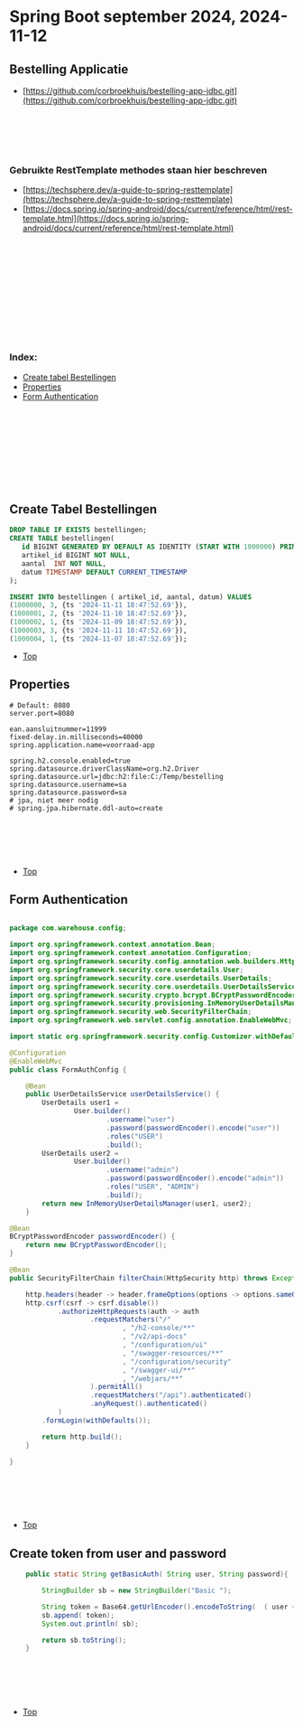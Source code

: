 # Spring Boot september 2024, 2024-11-12

## Bestelling Applicatie
* [https://github.com/corbroekhuis/bestelling-app-jdbc.git](https://github.com/corbroekhuis/bestelling-app-jdbc.git)


<br/><br/>
<br/><br/>

### Gebruikte RestTemplate methodes staan hier beschreven
* [https://techsphere.dev/a-guide-to-spring-resttemplate](https://techsphere.dev/a-guide-to-spring-resttemplate)
* [https://docs.spring.io/spring-android/docs/current/reference/html/rest-template.html](https://docs.spring.io/spring-android/docs/current/reference/html/rest-template.html)
<br/><br/>
<br/><br/>
<br/><br/>
<br/><br/>
<br/><br/>
<br/><br/>

#### <a id="top"></a>
### Index:
* [Create tabel Bestellingen](#bestellingen)
* [Properties](#properties)
* [Form Authentication](#form-authentication)

<br/><br/>
<br/><br/>
<br/><br/>
<br/><br/>

## <a id="bestellingen"></a>Create Tabel Bestellingen

```SQL
DROP TABLE IF EXISTS bestellingen;
CREATE TABLE bestellingen(
   id BIGINT GENERATED BY DEFAULT AS IDENTITY (START WITH 1000000) PRIMARY KEY,
   artikel_id BIGINT NOT NULL,
   aantal  INT NOT NULL,
   datum TIMESTAMP DEFAULT CURRENT_TIMESTAMP
);

INSERT INTO bestellingen ( artikel_id, aantal, datum) VALUES
(1000000, 3, {ts '2024-11-11 18:47:52.69'}),
(1000001, 2, {ts '2024-11-10 18:47:52.69'}),
(1000002, 1, {ts '2024-11-09 18:47:52.69'}),
(1000003, 3, {ts '2024-11-11 18:47:52.69'}),
(1000004, 1, {ts '2024-11-07 18:47:52.69'});

```

* [Top](#top)
## <a id="properties"></a>Properties


```properties
# Default: 8080
server.port=8080

ean.aansluitnummer=11999
fixed-delay.in.milliseconds=40000
spring.application.name=voorraad-app

spring.h2.console.enabled=true
spring.datasource.driverClassName=org.h2.Driver
spring.datasource.url=jdbc:h2:file:C:/Temp/bestelling
spring.datasource.username=sa
spring.datasource.password=sa
# jpa, niet meer nodig
# spring.jpa.hibernate.ddl-auto=create

```

<br/><br/>
<br/><br/>
* [Top](#top)

## <a id="form-authentication"></a>Form Authentication

```java

package com.warehouse.config;

import org.springframework.context.annotation.Bean;
import org.springframework.context.annotation.Configuration;
import org.springframework.security.config.annotation.web.builders.HttpSecurity;
import org.springframework.security.core.userdetails.User;
import org.springframework.security.core.userdetails.UserDetails;
import org.springframework.security.core.userdetails.UserDetailsService;
import org.springframework.security.crypto.bcrypt.BCryptPasswordEncoder;
import org.springframework.security.provisioning.InMemoryUserDetailsManager;
import org.springframework.security.web.SecurityFilterChain;
import org.springframework.web.servlet.config.annotation.EnableWebMvc;

import static org.springframework.security.config.Customizer.withDefaults;

@Configuration
@EnableWebMvc
public class FormAuthConfig {

    @Bean
    public UserDetailsService userDetailsService() {
        UserDetails user1 =
                User.builder()
                        .username("user")
                        .password(passwordEncoder().encode("user"))
                        .roles("USER")
                        .build();
        UserDetails user2 =
                User.builder()
                        .username("admin")
                        .password(passwordEncoder().encode("admin"))
                        .roles("USER", "ADMIN")
                        .build();
        return new InMemoryUserDetailsManager(user1, user2);
    }

@Bean
BCryptPasswordEncoder passwordEncoder() {
    return new BCryptPasswordEncoder();
}

@Bean
public SecurityFilterChain filterChain(HttpSecurity http) throws Exception {

    http.headers(header -> header.frameOptions(options -> options.sameOrigin()));
    http.csrf(csrf -> csrf.disable())
            .authorizeHttpRequests(auth -> auth
                    .requestMatchers("/"
                            , "/h2-console/**"
                            , "/v2/api-docs"
                            , "/configuration/ui"
                            , "/swagger-resources/**"
                            , "/configuration/security"
                            , "/swagger-ui/**"
                            , "/webjars/**"
                    ).permitAll()
                    .requestMatchers("/api").authenticated()
                    .anyRequest().authenticated()
            )
        .formLogin(withDefaults());

        return http.build();
    }

}

```


<br/><br/>
<br/><br/>
* [Top](#top)

## <a id="encode"></a>Create token from user and password 

```java
    public static String getBasicAuth( String user, String password){

        StringBuilder sb = new StringBuilder("Basic ");

        String token = Base64.getUrlEncoder().encodeToString(  ( user + ":" + password).getBytes());
        sb.append( token);
        System.out.println( sb);

        return sb.toString();
    }
```

<br><br>
<br><br>
* [Top](#top)